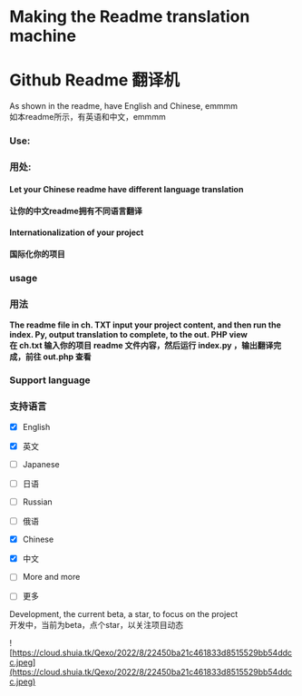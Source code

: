 # Making the Readme translation machine  
# Github Readme 翻译机
  

As shown in the readme, have English and Chinese, emmmm  
如本readme所示，有英语和中文，emmmm
  

### Use:  
### 用处:
  

#### Let your Chinese readme have different language translation  
#### 让你的中文readme拥有不同语言翻译
  

#### Internationalization of your project  
#### 国际化你的项目
  

### usage  
### 用法
  

**The readme file in ch. TXT input your project content, and then run the index. Py, output translation to complete, to the out. PHP view**  
**在 ch.txt 输入你的项目 readme 文件内容，然后运行 index.py ，输出翻译完成，前往   out.php 查看**
  

### Support language  
### 支持语言
  

* [X]  English  
* [X]  英文
* [ ]  Japanese  
* [ ]  日语
* [ ]  Russian  
* [ ]  俄语
* [X]  Chinese  
* [X]  中文
* [ ]  More and more  
* [ ]  更多
  

Development, the current beta, a star, to focus on the project  
开发中，当前为beta，点个star，以关注项目动态
  

![https://cloud.shuia.tk/Qexo/2022/8/22450ba21c461833d8515529bb54ddcc.jpeg](https://cloud.shuia.tk/Qexo/2022/8/22450ba21c461833d8515529bb54ddcc.jpeg)  
